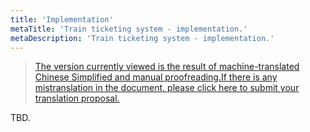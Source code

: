 ```yaml
---
title: 'Implementation'
metaTitle: 'Train ticketing system - implementation.'
metaDescription: 'Train ticketing system - implementation.'
---
```


> [The version currently viewed is the result of machine-translated Chinese Simplified and manual proofreading.If there is any mistranslation in the document, please click here to submit your translation proposal.](https://crwd.in/newbeclaptrap)

TBD.
